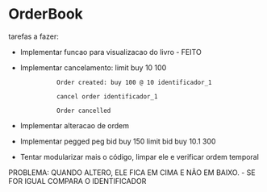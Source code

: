 # OrderBook

tarefas a fazer:
* Implementar funcao para visualizacao do livro - FEITO 
* Implementar cancelamento:
                limit buy 10 100

                Order created: buy 100 @ 10 identificador_1

                cancel order identificador_1

                Order cancelled
* Implementar alteracao de ordem
* Implementar pegged
         peg bid buy 150
         limit bid buy 10.1 300
* Tentar modularizar mais o código, limpar ele e verificar ordem temporal


PROBLEMA: QUANDO ALTERO, ELE FICA EM CIMA E NÃO EM BAIXO. - SE FOR IGUAL COMPARA O IDENTIFICADOR        
